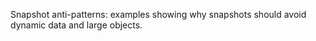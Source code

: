Snapshot anti-patterns: examples showing why snapshots should avoid dynamic data and large objects.
